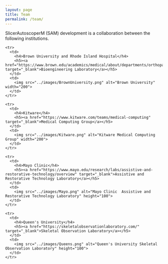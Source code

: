 ```yaml
---
layout: page
title: Team
permalink: /team/
---
```


SlicerAutoscoperM (SAM) development is a collaboration between the following institutions.

<table>
  <tbody>

    <tr>
      <td>
        <h4>Brown University and Rhode Island Hospital</h4>
        <h5><a href="https://www.brown.edu/academics/medical/about/departments/orthopaedics/bioengineering/" target="_blank">Bioengineering Laboratory</a></h5>
      </td>
      <td>
        <img src="../images/BrownUniversity.png" alt="Brown University" width="200">
      </td>
    </tr>

    <tr>
      <td>
        <h4>Kitware</h4>
        <h5><a href="https://www.kitware.com/teams/medical-computing" target="_blank">Medical Computing Group</a></h5>
      </td>
      <td>
        <img src="../images/Kitware.png" alt="Kitware Medical Computing Group" width="200">
      </td>
    </tr>

    <tr>
      <td>
        <h4>Mayo Clinic</h4>
        <h5><a href="https://www.mayo.edu/research/labs/assistive-and-restorative-technology/overview" target="_blank">Assistive and Restorative Technology Laboratory</a></h5>
      </td>
      <td>
        <img src="../images/Mayo.png" alt="Mayo Clinic  Assistive and Restorative Technology Laboratory" height="100">
      </td>
    </tr>

    <tr>
      <td>
        <h4>Queen's University</h4>
        <h5><a href="https://skeletalobservationlaboratory.com/" target="_blank">Skeletal Observation Laboratory</a></h5>
      </td>
      <td>
        <img src="../images/Queens.png" alt="Queen's University Skeletal Observation Laboratory" height="100">
      </td>
    </tr>

  </tbody>
</table>

